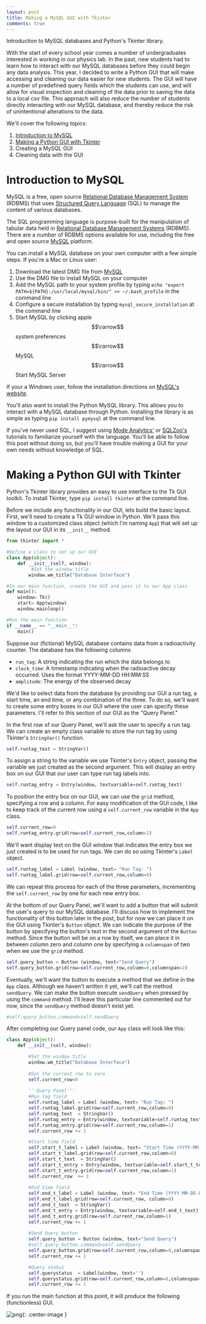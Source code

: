 ```yaml
---
layout: post
title: Making a MySQL GUI with Tkinter
comments: true
---
```


Introduction to MySQL databases and Python's Tkinter library.

<!--more-->

With the start of every school year comes a number of undergraduates interested in working in our physics lab.  In the past, new students had to learn how to interact with our MySQL databases before they could begin any data analysis.  This year, I decided to write a Python GUI that will make accessing and cleaning our data easier for new students.  The GUI will have a number of predefined query fields which the students can use, and will allow for visual inspection and cleaning of the data prior to saving the data to a local csv file. This approach will also reduce the number of students directly interacting with our MySQL database, and thereby reduce the risk of unintentional alterations to the data.


We'll cover the following topics:

1. [Introduction to MySQL](#MySQL)
2. [Making a Python GUI with Tkinter](#tkinter)
3. Creating a MySQL GUI
4. Cleaning data with the GUI


# <a name="MySQL"></a> Introduction to MySQL

MySQL is a free, open source [Relational Database Management System](https://en.wikipedia.org/wiki/Relational_database_management_system) (RDBMS) that uses [Structured Query Language](https://en.wikipedia.org/wiki/SQL) (SQL) to manage the content of various databases.

The SQL programming language is purpose-built for the manipulation of tabular data held in [Relational Database Management Systems](https://en.wikipedia.org/wiki/Relational_database_management_system) (RDBMS).  There are a number of RDBMS options available for use, including the free and open source [MySQL](https://www.mysql.com/) platform. 

You can install a MySQL database on your own computer with a few simple steps.  If you're a Mac or Linux user:

1. Download the latest DMG file from [MySQL](http://dev.mysql.com/downloads/mysql/)
2. Use the DMG file to install MySQL on your computer
3. Add the MySQL path to your system profile by typing `echo "export PATH=${PATH}:/usr/local/mysql/bin/" >> ~/.bash_profile` in the command line 
4. Configure a secure installation by typing `mysql_secure_installation` at the command line
5. Start MySQL by clicking apple $$\rarrow$$ system preferences $$\rarrow$$  MySQL $$\rarrow$$  Start MySQL Server

If your a Windows user, follow the installation directions on [MySQL's website](http://dev.mysql.com/downloads/windows/).  

You'll also want to install the Python MySQL library.  This allows you to interact with a MySQL database through Python.  Installing the library is as simple as typing `pip install pymysql` at the command line.

If you've never used SQL, I suggest using [Mode Analytics'](https://sqlschool.modeanalytics.com) or [SQLZoo's](sqlzoo.net/wiki/SQL_Tutorial) tutorials to familiarize yourself with the language.  You'll be able to follow this post without doing so, but you'll have trouble making a GUI for your own needs without knowledge of SQL.

# <a name="tkinter"></a> Making a Python GUI with Tkinter

Python's Tkinter library provides an easy to use interface to the Tk GUI toolkit.  To install Tkinter, type `pip install tkinter` at the command line.

Before we include any functionality in our GUI, lets build the basic layout.  First, we'll need to create a Tk GUI window in Python.  We'll pass this window to a customized class object (which I'm naming `App`) that will set up the layout our GUI in its `__init__` method. 

```python 
from tkinter import *

#Define a class to set up our GUI
class App(object):
    def __init__(self, window):
    	 #Set the window title
        window.wm_title("Database Interface")

#In our main function, create the GUI and pass it to our App class
def main():
	window= Tk()
	start= App(window)
	window.mainloop()

#Run the main function
if __name__ == "__main__":
    main()
```

Suppose our (fictional) MySQL database contains data from a radioactivity counter.  The database has the following columns

* `run_tag`: A string indicating the run which the data belongs to
* `clock_time`: A timestamp indicating when the radioactive decay occurred. Uses the format YYYY-MM-DD HH:MM:SS 
* `amplitude`: The energy of the observed decay

We'd like to select data from the database by providing our GUI a run tag, a start time, an end time, or any combination of the three.  To do so, we'll want to create some entry boxes in our GUI where the user can specify these parameters. I'll refer to this section of our GUI as the "Query Panel." 

In the first row of our Query Panel, we'll ask the user to specify a run tag.  We can create an empty class variable to store the run tag by using Tkinter's `StringVar()` function.  

```python
self.runtag_text = StringVar()
```

To assign a string to the variable we use Tkinter's `Entry` object, passing the variable we just created as the second argument.  This will display an entry box on our GUI that our user can type run tag labels into.  

```python
self.runtag_entry = Entry(window, textvariable=self.runtag_text)
```

To position the entry box on our GUI, we can use the `grid` method, specifying a row and a column.  For easy modification of the GUI code, I like to keep track of the current row using a `self.current_row` variable in the `App` class.     

```python
self.current_row=0
self.runtag_entry.grid(row=self.current_row,column=1)
```

We'll want display text on the GUI window that indicates the entry box we just created is to be used for run tags.  We can do so using Tkinter's `Label` object.

```python
self.runtag_label = Label (window, text= "Run Tag: ")
self.runtag_label.grid(row=self.current_row,column=0)
```
We can repeat this process for each of the three parameters, incrementing the `self.current_row` by one for each new entry box.  


At the bottom of our Query Panel, we'll want to add a button that will submit the user's query to our MySQL database.  I'll discuss how to implement the functionality of this button later in the post, but for now we can place it on the GUI using Tkinter's `Button` object.  We can indicate the purpose of the button by specifying the button's text in the second argument of the `Button` method.  Since the button will be on a row by itself, we can place it in between column zero and column one by specifying a `columnspan` of two when we use the `grid` method.
        
```python        
self.query_button = Button (window, text="Send Query")
self.query_button.grid(row=self.current_row,column=0,columnspan=2)
```

Eventually, we'll want the button to execute a method that we define in the `App` class.  Although we haven't written it yet, we'll call the method `sendQuery`.  We can make the button execute `sendQuery` when pressed by using the `command` method.  I'll leave this particular line commented out for now, since the `sendQuery` method doesn't exist yet.

```python 
#self.query_button.command=self.sendQuery
``` 
     
After completing our Query panel code, our `App` class will look like this:

```python
class App(object):
    def __init__(self, window):

        #Set the window title 
        window.wm_title("Database Interface")
        
        #Set the current row to zero
        self.current_row=0
        
        '''Query Panel'''
        #Run tag field
        self.runtag_label = Label (window, text= "Run Tag: ")
        self.runtag_label.grid(row=self.current_row,column=0)
        self.runtag_text  = StringVar()
        self.runtag_entry = Entry(window, textvariable=self.runtag_text)
        self.runtag_entry.grid(row=self.current_row,column=1)
        self.current_row += 1

        #Start time field
        self.start_t_label = Label (window, text= "Start Time (YYYY-MM-DD HH:MM:SS): ")
        self.start_t_label.grid(row=self.current_row,column=0)          
        self.start_t_text  = StringVar()
        self.start_t_entry = Entry(window, textvariable=self.start_t_text)
        self.start_t_entry.grid(row=self.current_row,column=1)
        self.current_row  += 1
        
        #End time field
        self.end_t_label = Label (window, text= "End Time (YYYY-MM-DD HH:MM:SS): ")
        self.end_t_label.grid(row=self.current_row, column=0)          
        self.end_t_text  = StringVar()
        self.end_t_entry = Entry(window, textvariable=self.end_t_text)
        self.end_t_entry.grid(row=self.current_row,column=1)
        self.current_row += 1     
        
        #Send Query button
        self.query_button = Button (window, text="Send Query")
        #self.query_button.command=self.sendQuery
        self.query_button.grid(row=self.current_row,column=0,columnspan=2)
        self.current_row += 1

        #Query status
        self.querystatus  = Label(window, text='')
        self.querystatus.grid(row=self.current_row,column=0,columnspan=2)
        self.current_row += 1
```

If you run the main function at this point, it will produce the following (functionless) GUI.

![png](https://raw.githubusercontent.com/Raknoche/Raknoche.github.io/master/_posts/Images/GUI_QueryPanel){: .center-image }
      